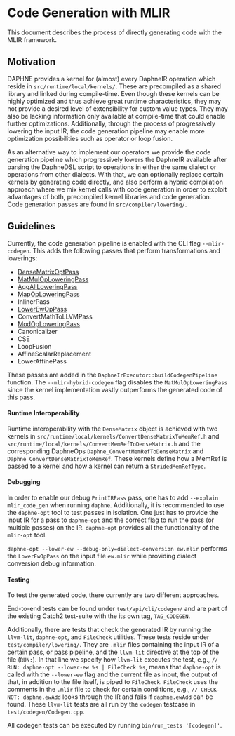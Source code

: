 # Code Generation with MLIR

This document describes the process of directly generating code with the MLIR
framework.

## Motivation

DAPHNE provides a kernel for (almost) every DaphneIR operation which reside in
`src/runtime/local/kernels/`. These are precompiled as a shared library and
linked during compile-time. Even though these kernels can be highly optimized
and thus achieve great runtime characteristics, they may not provide a desired
level of extensibility for custom value types. They may also be lacking
information only available at compile-time that could enable further
optimizations. Additionally, through the process of progressively lowering the
input IR, the code generation pipeline may enable more optimization
possibilities such as operator or loop fusion.


As an alternative way to implement our operators we provide the code generation
pipeline which progressively lowers the DaphneIR available after parsing the
DaphneDSL script to operations in either the same dialect or operations from
other dialects. With that, we can optionally replace certain kernels by
generating code directly, and also perform a hybrid compilation approach where
we mix kernel calls with code generation in order to exploit advantages of
both, precompiled kernel libraries and code generation. Code generation passes
are found in `src/compiler/lowering/`.


## Guidelines

Currently, the code generation pipeline is enabled with the CLI flag
`--mlir-codegen`. This adds the following passes that perform transformations and
lowerings:

- [DenseMatrixOptPass](src/compiler/lowering/DaphneOptPass.cpp)
- [MatMulOpLoweringPass](src/compiler/lowering/MatMulOpLowering.cpp)
- [AggAllLoweringPass](src/compiler/lowering/AggAllOpLowering.cpp)
- [MapOpLoweringPass](src/compiler/lowering/MapOpLowering.cpp)
- InlinerPass
- [LowerEwOpPass](src/compiler/lowering/EwOpsLowering.cpp)
- ConvertMathToLLVMPass
- [ModOpLoweringPass](src/compiler/lowering/ModOpLowering.cpp)
- Canonicalizer
- CSE
- LoopFusion
- AffineScalarReplacement
- LowerAffinePass

These passes are added in the `DaphneIrExecutor::buildCodegenPipeline`
function. The `--mlir-hybrid-codegen` flag disables the `MatMulOpLoweringPass` since the
kernel implementation vastly outperforms the generated code of this pass.


#### Runtime Interoperability

Runtime interoperability with the `DenseMatrix` object is achieved with two
kernels in `src/runtime/local/kernels/ConvertDenseMatrixToMemRef.h` and
`src/runtime/local/kernels/ConvertMemRefToDenseMatrix.h` and the corresponding
DaphneOps `Daphne_ConvertMemRefToDenseMatrix` and
`Daphne_ConvertDenseMatrixToMemRef`. These kernels define how a MemRef is
passed to a kernel and how a kernel can return a `StridedMemRefType`.


#### Debugging

In order to enable our debug `PrintIRPass` pass, one has to add `--explain
mlir_code_gen` when running `daphne`. Additionally, it is recommended to use the
`daphne-opt` tool to test passes in isolation. One just has to provide the
input IR for a pass to `daphne-opt` and the correct flag to run the pass (or
multiple passes) on the IR. `daphne-opt` provides all the functionality of the
`mlir-opt` tool.

`daphne-opt --lower-ew --debug-only=dialect-conversion ew.mlir` performs the
`LowerEwOpPass` on the input file `ew.mlir` while providing dialect conversion
debug information.



#### Testing

To test the generated code, there currently are two different approaches.

End-to-end tests can be found under `test/api/cli/codegen/` and are part of the
existing Catch2 test-suite with the its own tag, `TAG_CODEGEN`.

Additionally, there are tests that check the generated IR by running the
`llvm-lit`, `daphne-opt`, and `FileCheck` utilities. These tests reside under
`test/compiler/lowering/`. They are `.mlir` files containing the input IR of a
certain pass, or pass pipeline, and the `llvm-lit` directive at the top of the
file (`RUN:`). In that line we specify how `llvm-lit` executes the test, e.g.,
`// RUN: daphne-opt --lower-ew %s | FileCheck %s`, means that `daphne-opt` is
called with the `--lower-ew` flag and the current file as input, the output of
that, in addition to the file itself, is piped to `FileCheck`. `FileCheck` uses
the comments in the `.mlir` file to check for certain conditions, e.g., `//
CHECK-NOT: daphne.ewAdd` looks through the IR and fails if `daphne.ewAdd` can be
found. These `llvm-lit` tests are all run by the `codegen` testcase in
`test/codegen/Codegen.cpp`.


All codegen tests can be executed by running `bin/run_tests '[codegen]'`.
